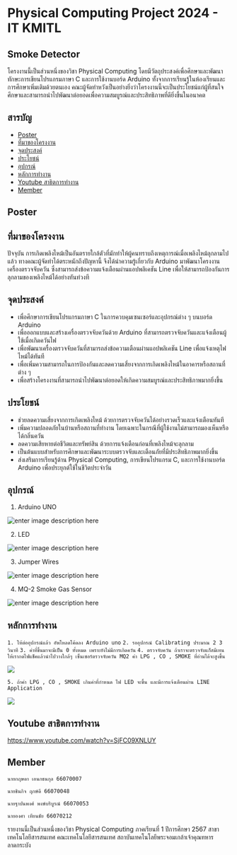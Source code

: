# Physical Computing Project 2024 - IT KMITL 
## Smoke Detector
โครงงานนี้เป็นส่วนหนึ่งของวิชา Physical Computing โดยมีวัตถุประสงค์เพื่อศึกษาและพัฒนาทักษะการเขียนโปรแกรมภาษา C และการใช้งานบอร์ด Arduino ทั้งจากการเรียนรู้ในห้องเรียนและการศึกษาเพิ่มเติมด้วยตนเอง คณะผู้จัดทำหวังเป็นอย่างยิ่งว่าโครงงานนี้จะเป็นประโยชน์แก่ผู้ที่สนใจศึกษาและสามารถนำไปพัฒนาต่อยอดเพื่อความสมบูรณ์และประสิทธิภาพที่ดียิ่งขึ้นในอนาคต
## สารบัญ

 - [Poster](#Poster)
 - [ที่มาของโครงงาน](#%E0%B8%97%E0%B8%B5%E0%B9%88%E0%B8%A1%E0%B8%B2%E0%B8%82%E0%B8%AD%E0%B8%87%E0%B9%82%E0%B8%84%E0%B8%A3%E0%B8%87%E0%B8%87%E0%B8%B2%E0%B8%99)
 - [จุดประสงค์](#%E0%B8%88%E0%B8%B8%E0%B8%94%E0%B8%9B%E0%B8%A3%E0%B8%B0%E0%B8%AA%E0%B8%87%E0%B8%84%E0%B9%8C)
 - [ประโยชน์](#%E0%B8%9B%E0%B8%A3%E0%B8%B0%E0%B9%82%E0%B8%A2%E0%B8%8A%E0%B8%99%E0%B9%8C)
 - [อุปกรณ์](#%E0%B8%AD%E0%B8%B8%E0%B8%9B%E0%B8%81%E0%B8%A3%E0%B8%93%E0%B9%8C)
 - [หลักการทำงาน](#%E0%B8%AB%E0%B8%A5%E0%B8%B1%E0%B8%81%E0%B8%81%E0%B8%B2%E0%B8%A3%E0%B8%97%E0%B8%B3%E0%B8%87%E0%B8%B2%E0%B8%99)
 - [Youtube สาธิตการทำงาน](#Youtube-%E0%B8%AA%E0%B8%B2%E0%B8%98%E0%B8%B4%E0%B8%95%E0%B8%81%E0%B8%B2%E0%B8%A3%E0%B8%97%E0%B8%B3%E0%B8%87%E0%B8%B2%E0%B8%99)
 - [Member](#Member)

## Poster

## ที่มาของโครงงาน
ปัจจุบัน การเกิดเพลิงไหม้เป็นอันตรายใกล้ตัวที่มักทำให้ผู้คนทราบถึงเหตุการณ์เมื่อเพลิงไหม้ลุกลามไปแล้ว ทางคณะผู้จัดทำได้ตระหนักถึงปัญหานี้ จึงได้นำความรู้เกี่ยวกับ Arduino มาพัฒนาโครงงานเครื่องตรวจจับควัน ซึ่งสามารถส่งข้อความแจ้งเตือนผ่านแอปพลิเคชัน Line เพื่อให้สามารถป้องกันการลุกลามของเพลิงไหม้ได้อย่างทันท่วงที
## จุดประสงค์

 -   เพื่อศึกษาการเขียนโปรแกรมภาษา C ในการควบคุมเซนเซอร์และอุปกรณ์ต่าง ๆ บนบอร์ด Arduino
 -   เพื่อออกแบบและสร้างเครื่องตรวจจับควันด้วย Arduino ที่สามารถตรวจจับควันและแจ้งเตือนผู้ใช้เมื่อเกิดควันไฟ
 -   เพื่อพัฒนาเครื่องตรวจจับควันที่สามารถส่งข้อความเตือนผ่านแอปพลิเคชัน Line เพื่อแจ้งเหตุไฟไหม้ได้ทันที
 -   เพื่อเพิ่มความสามารถในการป้องกันและลดความเสี่ยงจากการเกิดเพลิงไหม้ในอาคารหรือสถานที่ต่าง ๆ
 -   เพื่อสร้างโครงงานที่สามารถนำไปพัฒนาต่อยอดให้เกิดความสมบูรณ์และประสิทธิภาพมากยิ่งขึ้น

## ประโยชน์
-   ช่วยลดความเสี่ยงจากการเกิดเพลิงไหม้ ด้วยการตรวจจับควันได้อย่างรวดเร็วและแจ้งเตือนทันที
-   เพิ่มความปลอดภัยในบ้านหรือสถานที่ทำงาน โดยเฉพาะในกรณีที่ผู้ใช้งานไม่สามารถมองเห็นหรือได้กลิ่นควัน
-   ลดความเสียหายต่อชีวิตและทรัพย์สิน ด้วยการแจ้งเตือนก่อนที่เพลิงไหม้จะลุกลาม
-   เป็นต้นแบบสำหรับการศึกษาและพัฒนาระบบตรวจจับและเตือนภัยที่มีประสิทธิภาพมากยิ่งขึ้น
-   ส่งเสริมการเรียนรู้ด้าน Physical Computing, การเขียนโปรแกรม C, และการใช้งานบอร์ด Arduino เพื่อประยุกต์ใช้ในชีวิตประจำวัน
## อุปกรณ์

1. Arduino UNO

![enter image description here](https://res.cloudinary.com/rsc/image/upload/b_rgb:FFFFFF,c_pad,dpr_2.625,f_auto,h_535,q_auto,w_950/c_pad,h_535,w_950/Y2662937-01?pgw=1&pgwact=1)

2. LED

![enter image description here](https://inwfile.com/s-fw/qvw8pv.jpg)

 3. Jumper Wires

![enter image description here](https://res.cloudinary.com/rsc/image/upload/b_rgb:FFFFFF,c_pad,dpr_2.625,f_auto,h_535,q_auto,w_950/c_pad,h_535,w_950/R2048239-01?pgw=1&pgwact=1)

 4. MQ-2 Smoke Gas Sensor

![enter image description here](https://www.tido.tech/wp-content/uploads/2020/09/l1.jpg)
## หลักการทำงาน
```1. ให้ต่ออุปกรณ์แล้ว อัพโหลดโค้ดลง Arduino uno```
```2. รออุปกรณ์ Calibrating ประมาณ 2 3 วินาที```
```3. ค่าที่ขึ้นมาจะมีเป็น 0 ทั้งหมด เพราะยังไม่มีการเกิดควัน```
```4. ตรวจจับควัน ถ้าเราจะตรวจจับแก็สมีเทน ให้เรากดไฟแช็คแล้วนำไปวางใกล้ๆ เซ็นเซอร์ตรวจจับควัน MQ2 ค่า LPG , CO , SMOKE ที่อ่านได้จะสูงขึ้น```

![](https://scontent.xx.fbcdn.net/v/t1.15752-9/462554086_1557402625138891_4763458699626586356_n.png?_nc_cat=104&ccb=1-7&_nc_sid=0024fc&_nc_ohc=Q4tGE15pgogQ7kNvgFQ27ye&_nc_ad=z-m&_nc_cid=0&_nc_zt=23&_nc_ht=scontent.xx&_nc_gid=AHY-NCJtti_zkYgw70NTbzq&oh=03_Q7cD1QHN1Yyu7jEGEdt5Feihe246f188XNjiNM3KX2AAjrMfGg&oe=67486901)

```5. ถ้าค่า LPG , CO , SMOKE เกินค่าที่กำหนด ไฟ LED จะขึ้น และมีการแจ้งเตือนผ่าน LINE Application```

![](https://scontent.xx.fbcdn.net/v/t1.15752-9/462543867_1480297235979431_6388037079702809891_n.jpg?_nc_cat=109&ccb=1-7&_nc_sid=0024fc&_nc_ohc=JLCSb81f3v0Q7kNvgHHGqZ0&_nc_ad=z-m&_nc_cid=0&_nc_zt=23&_nc_ht=scontent.xx&_nc_gid=AHY-NCJtti_zkYgw70NTbzq&oh=03_Q7cD1QEh4haPQXXTTbjb7Wrw6AlBjsB7NJmWhgTeAcSMmJLt4g&oe=67484077)

## Youtube สาธิตการทำงาน
https://www.youtube.com/watch?v=SjFC09XNLUY
## Member

`นายกฤษดา เอนกธนกุล 66070007`

`นายชินกิจ ฤกษ์ดี 66070048`

`นายฐาปนพงศ์ พงษ์บริบูรณ์ 66070053`

`นายองศา เทียนชัย 66070212`

รายงานนี้เป็นส่วนหนึ่งของวิชา Physical Computing ภาคเรียนที่ 1 ปีการศึกษา 2567 สาขาเทคโนโลยีสารสนเทศ คณะเทคโนโลยีสารสนเทศ สถาบันเทคโนโลยีพระจอมเกล้าเจ้าคุณทหารลาดกระบัง
